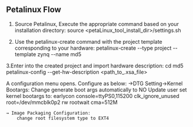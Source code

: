 ## Petalinux Flow

1. Source Petalinux, Execute the appropriate command based on your installation directory:
   	source <petaLinux_tool_install_dir>/settings.sh

2. Use the petalinux-create command with the project template corresponding to your hardware:
	petalinux-create --type project --template zynq --name md5

3.Enter into the created project and import hardware description:
	cd md5
	petalinux-config --get-hw-description <path_to_.xsa_file>

A configuration menu opens. Configure as below: 
	->DTG Setting->Kernel Bootargs:
	Change generate boot args automatically to NO
	Update user set kernel bootargs to:
		earlycon console=ttyPS0,115200 clk_ignore_unused root=/dev/mmcblk0p2 rw rootwait cma=512M
	
	→ Image Packaging Configuration:
		change root filesystem type to EXT4
